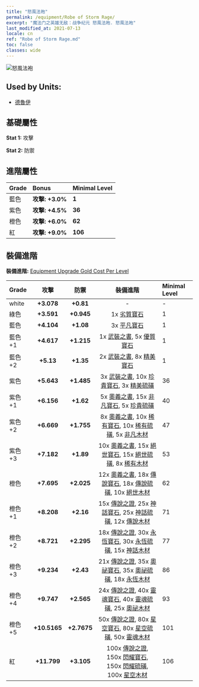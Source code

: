 ```yaml
---
title: "怒風法袍"
permalink: /equipment/Robe of Storm Rage/
excerpt: "魔法门之英雄无敌：战争纪元 怒風法袍. 怒風法袍"
last_modified_at: 2021-07-13
locale: cn
ref: "Robe of Storm Rage.md"
toc: false
classes: wide
---
```


  ![怒風法袍](/images/e/e_2083.png)

## Used by Units:

* [德魯伊](/cn/units/Druid/) 


## 基礎屬性
 **Stat 1:** 攻擊

 **Stat 2:** 防禦

## 進階屬性

  |     Grade    |   Bonus | Minimal Level | 
  |:-------------|:--------|:--------------| 
  | 藍色 | **攻擊: +3.0%** | **1** | 
  | 紫色 | **攻擊: +4.5%** | **36** | 
  | 橙色 | **攻擊: +6.0%** | **62** | 
  | 紅 | **攻擊: +9.0%** | **106** | 


## 裝備進階
 **裝備進階:** [Equipment Upgrade Gold Cost Per Level](/equipment/EquipmentUpgradeCostPerLevel/) 

  |          Grade      | 攻擊 | 防禦 | 裝備進階 | Minimal Level |
  |:--------------------|:---------:|:---------:|:----------------:|:--------------|
  | white | **+3.078** | **+0.81** | - | - |
  | 綠色 | **+3.591** | **+0.945** | 1x [劣質寶石](/cn/Items/mat_4/) | 1 |
  | 藍色 | **+4.104** | **+1.08** | 3x [平凡寶石](/cn/Items/mat_10/) | 1 |
  | 藍色 +1 | **+4.617** | **+1.215** | 1x [武裝之書](/cn/Items/mat_18/), 5x [優質寶石](/cn/Items/mat_16/) | 1 |
  | 藍色 +2 | **+5.13** | **+1.35** | 2x [武裝之書](/cn/Items/mat_25/), 8x [精美寶石](/cn/Items/mat_23/) | 1 |
  | 紫色 | **+5.643** | **+1.485** | 3x [武裝之書](/cn/Items/mat_32/), 10x [珍貴寶石](/cn/Items/mat_30/), 3x [精美硫磺](/cn/Items/mat_22/) | 36 |
  | 紫色 +1 | **+6.156** | **+1.62** | 5x [奧義之書](/cn/Items/mat_39/), 15x [非凡寶石](/cn/Items/mat_37/), 5x [珍貴硫磺](/cn/Items/mat_29/) | 40 |
  | 紫色 +2 | **+6.669** | **+1.755** | 8x [奧義之書](/cn/Items/mat_46/), 10x [稀有寶石](/cn/Items/mat_44/), 10x [稀有硫磺](/cn/Items/mat_43/), 5x [非凡木材](/cn/Items/mat_34/) | 47 |
  | 紫色 +3 | **+7.182** | **+1.89** | 10x [奧義之書](/cn/Items/mat_53/), 15x [絕世寶石](/cn/Items/mat_51/), 15x [絕世硫磺](/cn/Items/mat_50/), 8x [稀有木材](/cn/Items/mat_41/) | 53 |
  | 橙色 | **+7.695** | **+2.025** | 12x [奧義之書](/cn/Items/mat_60/), 18x [傳說寶石](/cn/Items/mat_58/), 18x [傳說硫磺](/cn/Items/mat_57/), 10x [絕世木材](/cn/Items/mat_48/) | 62 |
  | 橙色 +1 | **+8.208** | **+2.16** | 15x [傳說之證](/cn/Items/mat_67/), 25x [神話寶石](/cn/Items/mat_65/), 25x [神話硫磺](/cn/Items/mat_64/), 12x [傳說木材](/cn/Items/mat_55/) | 71 |
  | 橙色 +2 | **+8.721** | **+2.295** | 18x [傳說之證](/cn/Items/mat_74/), 30x [永恆寶石](/cn/Items/mat_72/), 30x [永恆硫磺](/cn/Items/mat_71/), 15x [神話木材](/cn/Items/mat_62/) | 77 |
  | 橙色 +3 | **+9.234** | **+2.43** | 21x [傳說之證](/cn/Items/mat_81/), 35x [奧祕寶石](/cn/Items/mat_79/), 35x [奧祕硫磺](/cn/Items/mat_78/), 18x [永恆木材](/cn/Items/mat_69/) | 86 |
  | 橙色 +4 | **+9.747** | **+2.565** | 24x [傳說之證](/cn/Items/mat_88/), 40x [靈魂寶石](/cn/Items/mat_86/), 40x [靈魂硫磺](/cn/Items/mat_85/), 25x [奧祕木材](/cn/Items/mat_76/) | 93 |
  | 橙色 +5 | **+10.5165** | **+2.7675** | 50x [傳說之證](/cn/Items/mat_95/), 80x [星空寶石](/cn/Items/mat_93/), 80x [星空硫磺](/cn/Items/mat_92/), 50x [靈魂木材](/cn/Items/mat_83/) | 101 |
  | 紅 | **+11.799** | **+3.105** | 100x [傳說之證](/cn/Items/mat_102/), 150x [閃耀寶石](/cn/Items/mat_100/), 150x [閃耀硫磺](/cn/Items/mat_99/), 100x [星空木材](/cn/Items/mat_90/) | 106 |

